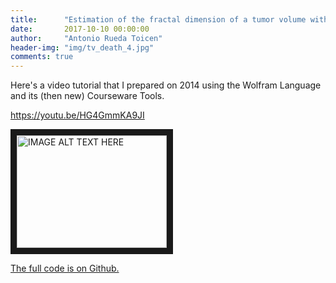 ```yaml
---
title:      "Estimation of the fractal dimension of a tumor volume with 3D box counting"
date:       2017-10-10 00:00:00
author:     "Antonio Rueda Toicen"
header-img: "img/tv_death_4.jpg"
comments: true
---
```


Here's a video tutorial that I prepared on 2014 using the Wolfram Language and its 
(then new) Courseware Tools. 

<https://youtu.be/HG4GmmKA9JI>

<a href="http://www.youtube.com/watch?feature=player_embedded&v=HG4GmmKA9JI
" target="_blank"><img src="http://img.youtube.com/vi/HG4GmmKA9JI/0.jpg" 
alt="IMAGE ALT TEXT HERE" width="240" height="180" border="10" /></a>

[The full code is on Github.](ttps://github.com/andandandand/fractal-dimension-of-brain-tumors-w-box-counting-algo "Wolfram Language repository for the tutorial")

